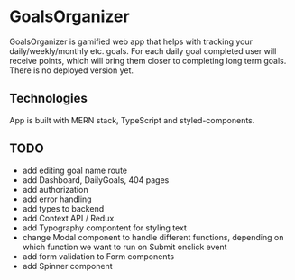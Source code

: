 # GoalsOrganizer 

GoalsOrganizer is gamified web app that helps with tracking your daily/weekly/monthly etc. goals. For each daily goal completed user will receive points, which will bring them closer to completing long term goals. There is no deployed version yet.

## Technologies

App is built with MERN stack, TypeScript and styled-components. 

## TODO

- add editing goal name route
- add Dashboard, DailyGoals, 404 pages
- add authorization
- add error handling
- add types to backend
- add Context API / Redux
- add Typography compontent for styling text
- change Modal component to handle different functions, depending on which function we want to run on Submit onclick event
- add form validation to Form components
- add Spinner component

